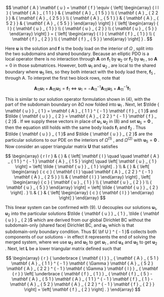$$
\mathbf { A } \mathbf { u } = \mathbf { f } \equiv { \left[ \begin{array} { l l } { \mathbf { A } _ { 1 1 } } & { \mathbf { A } _ { 1 5 } } \\ { \mathbf { A } _ { 2 2 } } & { \mathbf { A } _ { 2 5 } } \\ { \mathbf { A } _ { 5 1 } } & { \mathbf { A } _ { 5 2 } } & { \mathbf { A } _ { 5 5 } } \end{array} \right] } { \left[ \begin{array} { l } { \mathbf { u } _ { 1 } } \\ { \mathbf { u } _ { 2 } } \\ { \mathbf { u } _ { 5 } } \end{array} \right] } = { \left[ \begin{array} { l } { \mathbf { f } _ { 1 } } \\ { \mathbf { f } _ { 2 } } \\ { \mathbf { f } _ { 5 } } \end{array} \right] } .
$$

Here $\mathbf { u }$ is the solution and $\mathbf { f }$ is the body load on the interior of $\Omega$ , split into the two subdomains and shared boundary. Because an elliptic PDO is a local operator there is no interaction through $\mathbf { A }$ on $\mathbf { f } _ { 1 }$ by $\mathbf { u } _ { 2 }$ or $\mathbf { f } _ { 2 }$ by $\mathbf { u } _ { 1 }$ , so $\mathbf A = 0$ in those submatrices. However, both $\mathbf { u } _ { 1 }$ and $\mathbf { u } _ { 2 }$ , are local to the shared boundary where $\mathbf { u } _ { 5 }$ lies, so they both interact with the body load there, $\mathbf { f } _ { 5 }$ , through A. To interpret the first two block rows, note that

$$
\mathbf { A } _ { 1 1 } \mathbf { u } _ { 1 } + \mathbf { A } _ { 1 5 } \mathbf { u } _ { 5 } = \mathbf { f } _ { 1 } \iff \mathbf { u } _ { 1 } = - \mathbf { A } _ { 1 1 } ^ { - 1 } \mathbf { A } _ { 1 5 } \mathbf { u } _ { 5 } + \mathbf { A } _ { 1 1 } ^ { - 1 } \mathbf { f } _ { 1 }
$$

This is similar to our solution operator formulation shown in (4), with the part of the subdomain boundary on $\partial \Omega$ now folded into $\mathbf { u } _ { 1 }$ . Next, let $\tilde { \mathbf { u } } _ { 1 } = \mathbf { A } _ { 1 1 } ^ { - 1 } \mathbf { f } _ { 1 }$ and $\tilde { \mathbf { u } } _ { 2 } = \mathbf { A } _ { 2 2 } ^ { - 1 } \mathbf { f } _ { 2 }$ . If we supply these vectors in place of $\mathbf { u } _ { 1 } , \mathbf { u } _ { 2 }$ in (8) and set $\mathbf { u } _ { 5 } = \mathbf { 0 }$ , then the equation still holds with the same body loads $\mathbf { f } _ { 1 }$ and $\mathbf { f } _ { 2 }$ . Thus $\tilde { \mathbf { u } } _ { 1 }$ and $\tilde { \mathbf { u } } _ { 2 }$ are the particular solutions to our PDE on the interiors of $\Omega ^ { ( 1 ) }$ , and $\Omega ^ { ( 2 ) }$ with $\mathbf { u } _ { 5 } = \mathbf { 0 }$ . Now consider an upper triangular matrix $\mathbf { U }$ that satisfies

$$
\begin{array} { r l r } & { } & { \left[ \mathbf { I } \quad \quad \mathbf { A } _ { 1 1 } ^ { - 1 } \mathbf { A } _ { 1 5 } \right] \quad \left[ \mathbf { u } _ { 1 } \right] = \left[ \tilde { \mathbf { u } } _ { 1 } \right] . } \\ & { } & { \left[ \begin{array} { c c } { \mathbf { I } \quad \mathbf { A } _ { 2 2 } ^ { - 1 } \mathbf { A } _ { 2 5 } } \\ & { \mathbf { I } } \end{array} \right] , \left[ \begin{array} { c } { \mathbf { u } _ { 1 } } \\ { \mathbf { u } _ { 2 } } \\ { \mathbf { u } _ { 5 } } \end{array} \right] = \left[ \tilde { \mathbf { u } } _ { 2 } \right] . } \\ & { } & { \left[ \begin{array} { c } { \mathbf { I } } \end{array} \right] } \end{array}
$$

This linear system can be confirmed with (9). U decouples our solutions $\mathbf { u } _ { 1 } , \mathbf { u } _ { 2 }$ into the particular solutions $\tilde { \mathbf { u } } _ { 1 } , \tilde { \mathbf { u } } _ { 2 }$ which are derived from our global Dirichlet BC without the subdomain-only (shared face) Dirichlet BC, and $\mathbf { u } _ { 5 }$ which is that subdomain-only boundary condition. Thus ${ \bf U } ^ { - 1 }$ collects both components of our solutions - in effect it represents the end of solving the merged system, where we use $\mathbf { u } _ { 3 }$ and $\mathbf { u } _ { 5 }$ to get $\mathbf { u } _ { 1 }$ , and $\mathbf { u } _ { 4 }$ and $\mathbf { u } _ { 5 }$ to get $\mathbf { u } _ { 2 }$ . Next, let $\mathbf { L }$ be a lower triangular matrix defined such that

$$
\begin{array} { r } { \underbrace { \mathbf { I } } _ { \mathbf { A } _ { 5 1 } \mathbf { A } _ { 1 1 } ^ { - 1 } \mathbf { \Gamma } \mathbf { A } _ { 5 2 } \mathbf { A } _ { 2 2 } ^ { - 1 } \mathbf { \Gamma } \mathbf { I } } _ { \mathbf { r } } \left[ \underbrace { \mathbf { f } _ { 1 } } _ { \mathbf { f } _ { 5 } - \mathbf { A } _ { 5 1 } \mathbf { A } _ { 1 1 } ^ { - 1 } \mathbf { f } _ { 1 } - \mathbf { A } _ { 5 2 } \mathbf { A } _ { 2 2 } ^ { - 1 } \mathbf { f } _ { 2 } } \right] = \left[ \mathbf { f } _ { 2 } \right] . } \end{array}
$$